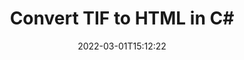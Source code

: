 ---
############################# Static ############################
layout: "auto-gen-conversion"
date: 2022-03-01T15:12:22
draft: false
otherformats: bmp dcm emf emz gif ico jp2 jpeg jpg png pps ppsx ppt pptx psb psd svg svgz tga tif tiff webp wmf wmz
breadcrumb: TIF to HTML in C#

############################# Head ############################
head_title: "TIF to HTML Converter in C#"
head_description: "Convert TIF to HTML in .NET using a few lines of code. Use the GroupDocs Document Conversion API to convert over 160 file formats."

############################# Header ############################
title: "Convert TIF to HTML in C#"
description: "TIF to HTML conversion with a few lines of .NET code"
bg_image: "https://cms.admin.containerize.com/templates/aspose/App_Themes/V3/images/bg/header1.png"
bg_overlay: false
button:
    enable: true

############################# SubMenu ############################
submenu:
    enable: true

    left:
        img_alt: "GroupDocs.Conversion for .NET"
        image: "https://cms.admin.containerize.com/templates/groupdocs/images/product-logos/90x90-noborder/groupdocs-conversion-net.png"
        product: "GroupDocs.Conversion"
        platform: ".NET"

    

############################# About ############################
about:
    enable: true
    title: "About GroupDocs.Conversion для .NET API"
    content: |
        [GroupDocs.Conversion for .NET](https://products.groupdocs.com/conversion/net/) can be used to convert Microsoft Word, Excel, PowerPoint, PDF, Visio and other formats. GroupDocs.Conversion is a standalone API that is suitable for back-end and internal systems where high performance is required. It does not depend on any software such as Microsoft or Open Office.
    

overview:
    enable: true
    content: |
        Convert your TIF files to HTML in .NET easily. You can use just a couple of C# code lines in any platform of your choice like - Windows, Linux, macOS.
        You can try TIF to HTML conversion for free and evaluate conversion results quality.
        Along with simple file conversion scenarios you can try more advanced options for loading source TIF file and for saving output HTML result. 
        
        For example, for the source TIF file you may use the following load options:

        * auto-detect file format;
        * specify password for protected files (if file format supports it);
        * replace missing fonts to preserve document appearance.
        
        There are also advanced convert options for the HTML file:

        * convert specific document page or page range;
        * add a watermark to the converted HTML file.

        Once conversion is completed you can save your HTML file to the local file path or any third-party storage like FTP, Amazon S3, Google Drive, Dropbox etc.
        Please note - to convert TIF to HTML there is no need for any additional software installed - like MS Office, Open Office, Adobe Acrobat Reader etc. 


############################# Steps ############################
steps:
    enable: true
    title_left: "Steps to convert TIF to HTML in C#"
    content_left: |
        [GroupDocs.Conversion](https://products.groupdocs.com/conversion/net/) makes it easy for developers to convert a TIF file to HTML with a few lines of code.

        * Create an instance of the Converter class and provide the file TIF with the full path
        * Create and set ConvertOptions for HTML type.
        * Call the Converter.Convert method and pass the full path and format (HTML) as a parameter
        
    title_right: "System Requirements"
    content_right: |
        Basic conversion with GroupDocs.Conversion for .NET can be done in just a few simple steps. Our APIs are supported on all major platforms and operating systems. Before executing the code below, make sure you have the following prerequisites installed on your system.

        * Operating systems: Microsoft Windows, Linux, MacOS
        * Development environments: Microsoft Visual Studio, Xamarin, MonoDevelop
        * Frameworks: .NET Framework, .NET Standard, .NET Core, Mono
        * Get the latest GroupDocs.Conversion for .NET from [Nuget](https://www.nuget.org/packages/groupdocs.conversion)
        
    code: |
        ```cs
        // Load TIF file
        var converter = new GroupDocs.Conversion.Converter("template.tif");
        // Set conversion parameters for HTML format
        var convertOptions = converter.GetPossibleConversions()["html"].ConvertOptions;
        // Convert to HTML format
        converter.Convert("output.html", convertOptions);        
        ```
        
demos:
    enable: true
    title: "TIF to HTML Live Demo"
    content: |
       Convert TIF to HTML now by visiting the [GroupDocs.Conversion App](https://products.groupdocs.app/conversion/family) website. Online demo has the following advantages
          

more_formats:
    enable: true
    title: "Other supported transformations TIF"
    content: "You can also convert TIF to many other file formats. Please see the list below."
       
       
back_to_top:
    enable: true
---